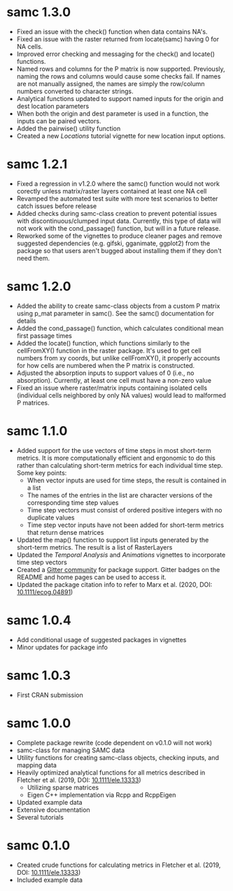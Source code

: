# samc 1.3.0

- Fixed an issue with the check() function when data contains NA's.
- Fixed an issue with the raster returned from locate(samc) having 0 for NA cells.
- Improved error checking and messaging for the check() and locate() functions.
- Named rows and columns for the P matrix is now supported. Previously, naming the rows and columns would cause some checks fail. If names are not manually assigned, the names are simply the row/column numbers converted to character strings.
- Analytical functions updated to support named inputs for the origin and dest location parameters
- When both the origin and dest parameter is used in a function, the inputs can be paired vectors.
- Added the pairwise() utility function
- Created a new *Locations* tutorial vignette for new location input options.

# samc 1.2.1

- Fixed a regression in v1.2.0 where the samc() function would not work corectly unless matrix/raster layers contained at least one NA cell
- Revamped the automated test suite with more test scenarios to better catch issues before release
- Added checks during samc-class creation to prevent potential issues with discontinuous/clumped input data. Currently, this type of data will not work with the cond_passage() function, but will in a future release.
- Reworked some of the vignettes to produce cleaner pages and remove suggested dependencies (e.g. gifski, gganimate, ggplot2) from the package so that users aren't bugged about installing them if they don't need them.


# samc 1.2.0

- Added the ability to create samc-class objects from a custom P matrix using p_mat parameter in samc(). See the samc() documentation for details
- Added the cond_passage() function, which calculates conditional mean first passage times
- Added the locate() function, which functions similarly to the cellFromXY() function in the raster package. It's used to get cell numbers from xy coords, but unlike cellFromXY(), it properly accounts for how cells are numbered when the P matrix is constructed.
- Adjusted the absorption inputs to support values of 0 (i.e., no absorption). Currently, at least one cell must have a non-zero value
- Fixed an issue where raster/matrix inputs containing isolated cells (individual cells neighbored by only NA values) would lead to malformed P matrices.


# samc 1.1.0

- Added support for the use vectors of time steps in most short-term metrics. It is more computationally efficient and ergonomic to do this rather than calculating short-term metrics for each individual time step. Some key points:
  - When vector inputs are used for time steps, the result is contained in a list
  - The names of the entries in the list are character versions of the corresponding time step values
  - Time step vectors must consist of ordered positive integers with no duplicate values
  - Time step vector inputs have not been added for short-term metrics that return dense matrices
- Updated the map() function to support list inputs generated by the short-term metrics. The result is a list of RasterLayers
- Updated the *Temporal Analysis* and *Animations* vignettes to incorporate time step vectors
- Created a [Gitter community](https://gitter.im/samc-package/community) for package support. Gitter badges on the README and home pages can be used to access it.
- Updated the package citation info to refer to Marx et al. (2020, DOI: [10.1111/ecog.04891](https://doi.org/10.1111/ecog.04891))


# samc 1.0.4

- Add conditional usage of suggested packages in vignettes
- Minor updates for package info


# samc 1.0.3

- First CRAN submission


# samc 1.0.0

- Complete package rewrite (code dependent on v0.1.0 will not work)
- samc-class for managing SAMC data
- Utility functions for creating samc-class objects, checking inputs, and mapping data
- Heavily optimized analytical functions for all metrics described in Fletcher et al. (2019, DOI: [10.1111/ele.13333](https://doi.org/10.1111/ele.13333))
  - Utilizing sparse matrices
  - Eigen C++ implementation via Rcpp and RcppEigen
- Updated example data
- Extensive documentation
- Several tutorials


# samc 0.1.0

- Created crude functions for calculating metrics in Fletcher et al. (2019, DOI: [10.1111/ele.13333](https://doi.org/10.1111/ele.13333))
- Included example data
